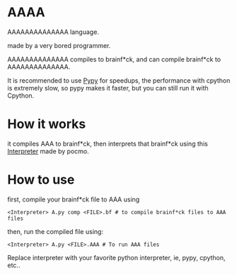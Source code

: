 # AAAA
AAAAAAAAAAAAAA language.

made by a very bored programmer.

AAAAAAAAAAAAAA compiles to brainf\*ck, and can compile brainf\*ck to AAAAAAAAAAAAAA.

It is recommended to use [Pypy](https://www.pypy.org/) for speedups, the performance with cpython is extremely slow, so pypy makes it faster, but you can still run it with Cpython.



# How it works
it compiles AAA to brainf\*ck, then interprets that brainf\*ck using this [Interpreter](https://github.com/pocmo/Python-Brainfuck) made by pocmo.

# How to use

first, compile your brainf\*ck file to AAA using 

```
<Interpreter> A.py comp <FILE>.bf # to compile brainf*ck files to AAA files
```

then, run the compiled file using:
```
<Interpreter> A.py <FILE>.AAA # To run AAA files
```
Replace interpreter with your favorite python interpreter, ie, pypy, cpython, etc..
